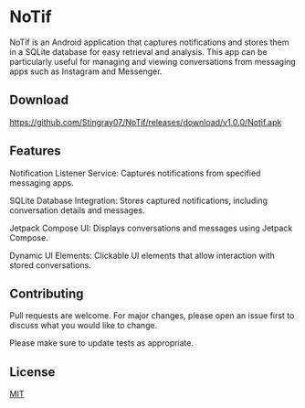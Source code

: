 # NoTif

NoTif is an Android application that captures notifications and stores them in a SQLite database for easy retrieval and analysis. This app can be particularly useful for managing and viewing conversations from messaging apps such as Instagram and Messenger.

## Download

https://github.com/Stingray07/NoTif/releases/download/v1.0.0/Notif.apk

## Features

Notification Listener Service: Captures notifications from specified messaging apps.

SQLite Database Integration: Stores captured notifications, including conversation details and messages.

Jetpack Compose UI: Displays conversations and messages using Jetpack Compose.

Dynamic UI Elements: Clickable UI elements that allow interaction with stored conversations.


## Contributing

Pull requests are welcome. For major changes, please open an issue first
to discuss what you would like to change.

Please make sure to update tests as appropriate.

## License

[MIT](https://choosealicense.com/licenses/mit/)
